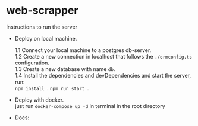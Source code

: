 # web-scrapper

Instructions to run the server

- Deploy on local machine.  

    1.1 Connect your local machine to a postgres db-server.  
    1.2 Create a new connection in localhost that follows the ```./ormconfig.ts``` configuration.  
    1.3 Create a new database with name ```db```.   
    1.4 Install the dependencies and devDependencies and start the server, run:    
        ```
        npm install 
        ```. 
        ```
        npm run start 
        ```. 

- Deploy with docker.  
    just run ```docker-compose up -d``` in terminal in the root directory

- Docs:  
